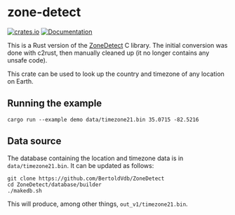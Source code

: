 # zone-detect

[![crates.io](https://img.shields.io/crates/v/zone-detect.svg)](https://crates.io/crates/zone-detect)
[![Documentation](https://docs.rs/zone-detect/badge.svg)](https://docs.rs/zone-detect)

This is a Rust version of the
[ZoneDetect](https://github.com/BertoldVdb/ZoneDetect) C library. The
initial conversion was done with c2rust, then manually cleaned up (it
no longer contains any unsafe code).

This crate can be used to look up the country and timezone of any
location on Earth.

## Running the example

    cargo run --example demo data/timezone21.bin 35.0715 -82.5216

## Data source

The database containing the location and timezone data is in
`data/timezone21.bin`. It can be updated as follows:

    git clone https://github.com/BertoldVdb/ZoneDetect
    cd ZoneDetect/database/builder
    ./makedb.sh
    
This will produce, among other things, `out_v1/timezone21.bin`.
